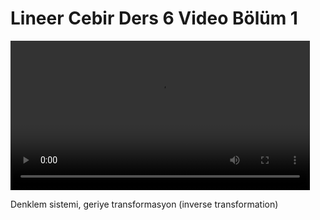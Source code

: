 # Lineer Cebir Ders 6 Video Bölüm 1

<video width="95%" controls>
    <source src="https://drive.google.com/uc?export=view&id=1eNxxTZX11aU21NcdLKI9ZUfYDHBNd1KC" type='video/mp4'>
</video>

Denklem sistemi, geriye transformasyon (inverse transformation)